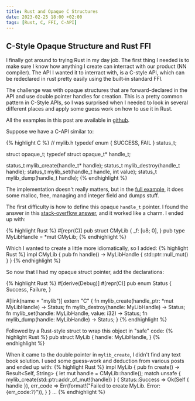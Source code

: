 ```yaml
---
title: Rust and Opaque C Structures
date: 2023-02-25 18:00 +02:00
tags: [Rust, C, FFI, C-API]
---
```

## C-Style Opaque Structure and Rust FFI

I finally got around to trying Rust in my day job. The first thing I needed is to make sure I know how anything I create can interract with our product (NN compiler). The API I wanted it to interract with, is a C-style API, which can be redeclared in rust pretty easily using the built-in standard FFI.

The challenge was with opaque structures that are forward-declared in the API and use double pointer handles for creation. This is a pretty common pattern in C-Style APIs, so I was surprised when I needed to look in several different places and apply some guess work on how to use it in Rust.

All the examples in this post are available in [github](https://github.com/avivg/rust-opaque-example).

Suppose we have a C-API similar to:

{% highlight C %}
// mylib.h
typedef enum {
    SUCCESS,
    FAIL
} status_t;

struct opaque_t;
typedef struct opaque_t* handle_t;

status_t mylib_create(handle_t* handle);
status_t mylib_destroy(handle_t handle);
status_t mylib_set(handle_t handle, int value);
status_t mylib_dump(handle_t handle);
{% endhighlight %}

The implementation doesn't really matters, but in the [full example](https://github.com/avivg/rust-opaque-example), it does some malloc, free, managing and integer field and dumps stuff.

The first difficulty is how to define this opaque ```handle_t``` pointer. I found the answer in this [stack-overflow answer](https://stackoverflow.com/a/38315613/4016231), and it worked like a charm. I ended up with:

{% highlight Rust %}
#[repr(C)]
pub struct CMyLib {
    _f: [u8; 0],
}
pub type MyLibHandle = *mut CMyLib;
{% endhighlight %}

Which I wanted to create a little more idiomatically, so I added:
{% highlight Rust %}
impl CMyLib {
    pub fn handle() -> MyLibHandle {
        std::ptr::null_mut()
    }
}
{% endhighlight %}

So now that I had my opaque struct pointer, add the declarations:

{% highlight Rust %}
#[derive(Debug)]
#[repr(C)]
pub enum Status {
    Success,
    Failure,
}

#[link(name = "mylib")]
extern "C" {
    fn mylib_create(handle_ptr: *mut MyLibHandle) -> Status;
    fn mylib_destroy(handle: MyLibHandle) -> Status;
    fn mylib_set(handle: MyLibHandle, value: i32) -> Status;
    fn mylib_dump(handle: MyLibHandle) -> Status;
}
{% endhighlight %}

Followed by a Rust-style struct to wrap this object in "safe" code:
{% highlight Rust %}
pub struct MyLib {
    handle: MyLibHandle,
}
{% endhighlight %}

When it came to the double pointer in ```mylib_create```, I didn't find any text book solution. I used some guess-work and deduction from various posts and ended up with:
{% highlight Rust %}
impl MyLib {
    pub fn create() -> Result<Self, String> {
        let mut handle = CMyLib::handle();
        match unsafe { mylib_create(std::ptr::addr_of_mut!(handle)) } {
            Status::Success => Ok(Self { handle }),
            err_code => Err(format!("Failed to create MyLib. Error: {err_code:?}")),
        }
    }
    ...
{% endhighlight %}

